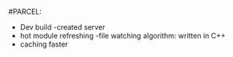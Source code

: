 #PARCEL:

- Dev build
  -created server
- hot module refreshing
  -file watching algorithm: written in C++
- caching faster
